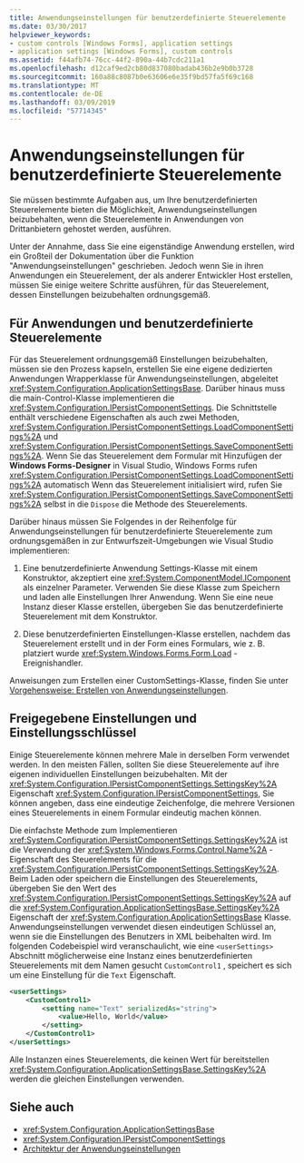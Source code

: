 ```yaml
---
title: Anwendungseinstellungen für benutzerdefinierte Steuerelemente
ms.date: 03/30/2017
helpviewer_keywords:
- custom controls [Windows Forms], application settings
- application settings [Windows Forms], custom controls
ms.assetid: f44afb74-76cc-44f2-890a-44b7cdc211a1
ms.openlocfilehash: d12caf9ed2cb80d837080badab436b2e9b0b3728
ms.sourcegitcommit: 160a88c8087b0e63606e6e35f9bd57fa5f69c168
ms.translationtype: MT
ms.contentlocale: de-DE
ms.lasthandoff: 03/09/2019
ms.locfileid: "57714345"
---
```

# <a name="application-settings-for-custom-controls"></a>Anwendungseinstellungen für benutzerdefinierte Steuerelemente
Sie müssen bestimmte Aufgaben aus, um Ihre benutzerdefinierten Steuerelemente bieten die Möglichkeit, Anwendungseinstellungen beizubehalten, wenn die Steuerelemente in Anwendungen von Drittanbietern gehostet werden, ausführen.  
  
 Unter der Annahme, dass Sie eine eigenständige Anwendung erstellen, wird ein Großteil der Dokumentation über die Funktion "Anwendungseinstellungen" geschrieben. Jedoch wenn Sie in ihren Anwendungen ein Steuerelement, der als anderer Entwickler Host erstellen, müssen Sie einige weitere Schritte ausführen, für das Steuerelement, dessen Einstellungen beizubehalten ordnungsgemäß.  
  
## <a name="application-settings-and-custom-controls"></a>Für Anwendungen und benutzerdefinierte Steuerelemente  
 Für das Steuerelement ordnungsgemäß Einstellungen beizubehalten, müssen sie den Prozess kapseln, erstellen Sie eine eigene dedizierten Anwendungen Wrapperklasse für Anwendungseinstellungen, abgeleitet <xref:System.Configuration.ApplicationSettingsBase>. Darüber hinaus muss die main-Control-Klasse implementieren die <xref:System.Configuration.IPersistComponentSettings>. Die Schnittstelle enthält verschiedene Eigenschaften als auch zwei Methoden, <xref:System.Configuration.IPersistComponentSettings.LoadComponentSettings%2A> und <xref:System.Configuration.IPersistComponentSettings.SaveComponentSettings%2A>. Wenn Sie das Steuerelement dem Formular mit Hinzufügen der **Windows Forms-Designer** in Visual Studio, Windows Forms rufen <xref:System.Configuration.IPersistComponentSettings.LoadComponentSettings%2A> automatisch Wenn das Steuerelement initialisiert wird, rufen Sie <xref:System.Configuration.IPersistComponentSettings.SaveComponentSettings%2A> selbst in die `Dispose` die Methode des Steuerelements.  
  
 Darüber hinaus müssen Sie Folgendes in der Reihenfolge für Anwendungseinstellungen für benutzerdefinierte Steuerelemente zum ordnungsgemäßen in zur Entwurfszeit-Umgebungen wie Visual Studio implementieren:  
  
1.  Eine benutzerdefinierte Anwendung Settings-Klasse mit einem Konstruktor, akzeptiert eine <xref:System.ComponentModel.IComponent> als einzelner Parameter. Verwenden Sie diese Klasse zum Speichern und laden alle Einstellungen Ihrer Anwendung. Wenn Sie eine neue Instanz dieser Klasse erstellen, übergeben Sie das benutzerdefinierte Steuerelement mit dem Konstruktor.  
  
2.  Diese benutzerdefinierten Einstellungen-Klasse erstellen, nachdem das Steuerelement erstellt und in der Form eines Formulars, wie z. B. platziert wurde <xref:System.Windows.Forms.Form.Load> -Ereignishandler.  
  
 Anweisungen zum Erstellen einer CustomSettings-Klasse, finden Sie unter [Vorgehensweise: Erstellen von Anwendungseinstellungen](how-to-create-application-settings.md).  
  
## <a name="settings-keys-and-shared-settings"></a>Freigegebene Einstellungen und Einstellungsschlüssel  
 Einige Steuerelemente können mehrere Male in derselben Form verwendet werden. In den meisten Fällen, sollten Sie diese Steuerelemente auf ihre eigenen individuellen Einstellungen beizubehalten. Mit der <xref:System.Configuration.IPersistComponentSettings.SettingsKey%2A> Eigenschaft <xref:System.Configuration.IPersistComponentSettings>, Sie können angeben, dass eine eindeutige Zeichenfolge, die mehrere Versionen eines Steuerelements in einem Formular eindeutig machen können.  
  
 Die einfachste Methode zum Implementieren <xref:System.Configuration.IPersistComponentSettings.SettingsKey%2A> ist die Verwendung der <xref:System.Windows.Forms.Control.Name%2A> -Eigenschaft des Steuerelements für die <xref:System.Configuration.IPersistComponentSettings.SettingsKey%2A>. Beim Laden oder speichern die Einstellungen des Steuerelements, übergeben Sie den Wert des <xref:System.Configuration.IPersistComponentSettings.SettingsKey%2A> auf die <xref:System.Configuration.ApplicationSettingsBase.SettingsKey%2A> Eigenschaft der <xref:System.Configuration.ApplicationSettingsBase> Klasse. Anwendungseinstellungen verwendet diesen eindeutigen Schlüssel an, wenn sie die Einstellungen des Benutzers in XML beibehalten wird. Im folgenden Codebeispiel wird veranschaulicht, wie eine `<userSettings>` Abschnitt möglicherweise eine Instanz eines benutzerdefinierten Steuerelements mit dem Namen gesucht `CustomControl1` , speichert es sich um eine Einstellung für die `Text` Eigenschaft.  
  
```xml  
<userSettings>  
    <CustomControl1>  
        <setting name="Text" serializedAs="string">  
            <value>Hello, World</value>  
        </setting>  
    </CustomControl1>  
</userSettings>  
```  
  
 Alle Instanzen eines Steuerelements, die keinen Wert für bereitstellen <xref:System.Configuration.ApplicationSettingsBase.SettingsKey%2A> werden die gleichen Einstellungen verwenden.  
  
## <a name="see-also"></a>Siehe auch
- <xref:System.Configuration.ApplicationSettingsBase>
- <xref:System.Configuration.IPersistComponentSettings>
- [Architektur der Anwendungseinstellungen](application-settings-architecture.md)
